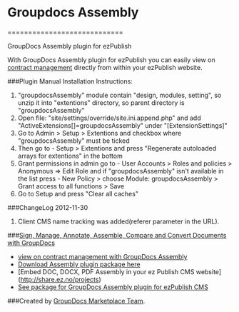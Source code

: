 # Groupdocs Assembly
============================

GroupDocs Assembly plugin for ezPublish

With GroupDocs Assembly plugin for ezPublish you can easily view on [contract management](http://groupdocs.com/apps/Assembly) directly from within your ezPublish website.

###Plugin Manual Installation Instructions:
1. "groupdocsAssembly" module contain "design, modules, setting", so unzip it into "extentions" directory, so parent directory is "groupdocsAssembly"
2. Open file: "site/settings/override/site.ini.append.php" and add "ActiveExtensions[]=groupdocsAssembly" under "[ExtensionSettings]"
3. Go to Admin > Setup > Extentions and checkbox where "groupdocsAssembly" must be ticked
4. Then go to - Setup > Extentions and press "Regenerate autoloaded arrays for extentions" in the bottom
5. Grant permissions in admin go to - User Accounts > Roles and policies > Anonymous => Edit Role and if "groupdocsAssembly" isn't available in the list press - New Policy > choose Module: groupdocsAssembly > Grant access to all functions > Save
6. Go to Setup and press "Clear all caches"

###ChangeLog
2012-11-30
1.  Client CMS name tracking was added(referer parameter in the URL).

###[Sign, Manage, Annotate, Assemble, Compare and Convert Documents with GroupDocs](http://groupdocs.com)
* [view on contract management with GroupDocs Assembly](http://groupdocs.com/apps/assembly)
* [Download Assembly plugin package here](https://github.com/groupdocs/ez-assembly)
* [Embed DOC, DOCX, PDF Assembly in your ez Publish CMS website] (http://share.ez.no/projects)
* [See package for GroupDocs Assembly plugin for ezPublish CMS](https://github.com/groupdocs/ez-groupdocs-assembly)

###Created by [GroupDocs Marketplace Team](http://groupdocs.com/marketplace/).